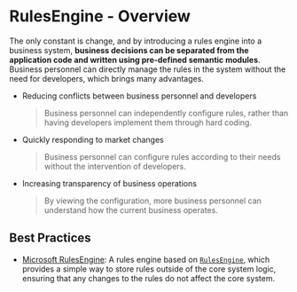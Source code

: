 ﻿# RulesEngine - Overview

The only constant is change, and by introducing a rules engine into a business system, **business decisions can be separated from the application code and written using pre-defined semantic modules**. Business personnel can directly manage the rules in the system without the need for developers, which brings many advantages.

* Reducing conflicts between business personnel and developers

  > Business personnel can independently configure rules, rather than having developers implement them through hard coding.

* Quickly responding to market changes

  > Business personnel can configure rules according to their needs without the intervention of developers.

* Increasing transparency of business operations

  > By viewing the configuration, more business personnel can understand how the current business operates.

## Best Practices

* [Microsoft RulesEngine](/framework/building-blocks/rules-engine/microsoft): A rules engine based on [`RulesEngine`](https://github.com/microsoft/RulesEngine), which provides a simple way to store rules outside of the core system logic, ensuring that any changes to the rules do not affect the core system.